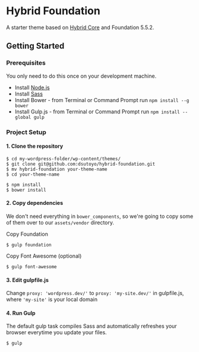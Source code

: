 # Hybrid Foundation

A starter theme based on <a href="http://http://themehybrid.com/hybrid-core/">Hybrid Core</a> and Foundation 5.5.2.

## Getting Started
### Prerequisites

You only need to do this once on your development machine.

* Install <a href="https://nodejs.org/download/" title="Permalink to the Node.js website for download instructions">Node.js</a>
* Install <a href="http://sass-lang.com/install" title="Permalink to the Sass website for install instructions">Sass</a>
* Install Bower - from Terminal or Command Prompt run `npm install --g bower`
* Install Gulp.js - from Terminal or Command Prompt run `npm install --global gulp`

### Project Setup

#### 1. Clone the repository

```
$ cd my-wordpress-folder/wp-content/themes/
$ git clone git@github.com:dsutoyo/hybrid-foundation.git
$ mv hybrid-foundation your-theme-name
$ cd your-theme-name

$ npm install
$ bower install
```

#### 2. Copy dependencies

We don't need everything in `bower_components`, so we're going to copy some of them over to our `assets/vendor` directory.

Copy Foundation

```
$ gulp foundation
```

Copy Font Awesome (optional)

```
$ gulp font-awesome
```

#### 3. Edit gulpfile.js

Change `proxy: 'wordpress.dev/'` to `proxy: 'my-site.dev/'` in gulpfile.js, where `'my-site'` is your local domain

#### 4. Run Gulp

The default gulp task compiles Sass and automatically refreshes your browser everytime you update your files.

```
$ gulp
```